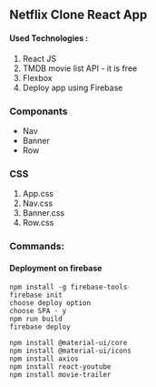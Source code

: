 ## Netflix Clone React App

#### Used Technologies :

1. React JS
2. TMDB movie list API - it is free
3. Flexbox
4. Deploy app using Firebase

### Componants

- Nav
- Banner
- Row

### CSS

1. App.css
2. Nav.css
3. Banner.css
4. Row.css

### Commands:

#### Deployment on firebase

```
npm install -g firebase-tools
firebase init
choose deploy option
choose SPA - y
npm run build
firebase deploy

npm install @material-ui/core
npm install @material-ui/icons
npm install axios
npm install react-youtube
npm install movie-trailer
```
